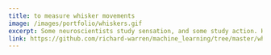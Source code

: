 ```yaml
---
title: to measure whisker movements
image: /images/portfolio/whiskers.gif
excerpt: Some neuroscientists study sensation, and some study action. However, most animal behavior lies in the murky area between these extremes. The whisker movements mice use to sense their environment illustrate how perception and action are inextricably linked. [Chris Rodgers](https://chris-rodgers.com/index.html){:target="_blank"} studies such 'active sensation' by recording the brains of mice while they explore objects with their whiskers. I worked with Chris to build a convolutional neural network that measures the movements of individual whiskers with high fidelity. This approach avoids the heavy handed feature engineering of previous algorithms and also makes for some really cool videos!
link: https://github.com/richard-warren/machine_learning/tree/master/whisker_segmentation
---
```

